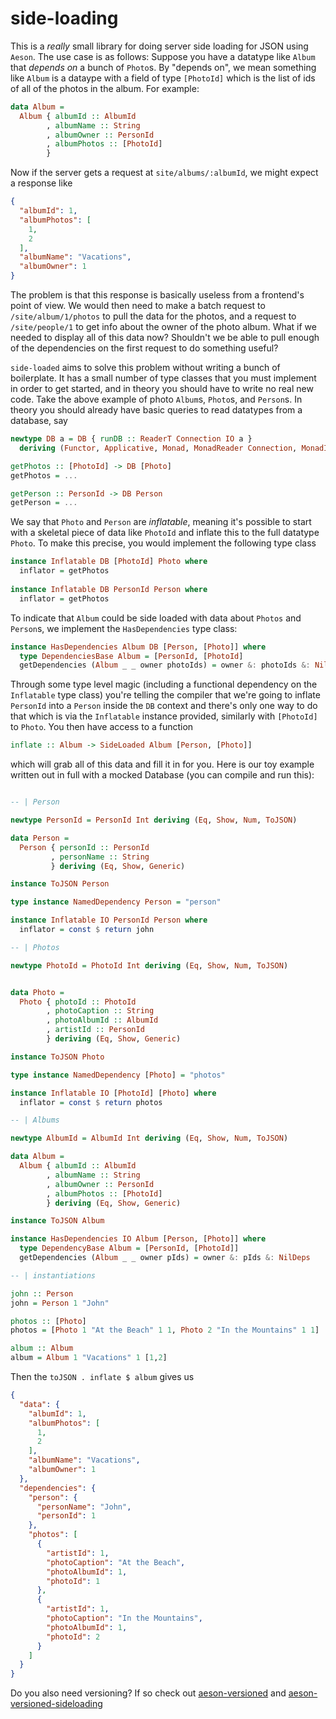 # side-loading

This is a _really_ small library for doing server side loading for JSON using `Aeson`. The use case is as follows: Suppose you have a datatype like `Album` that _depends on_ a bunch of `Photo`s. By "depends on", we mean something like `Album` is a dataype with a field of type `[PhotoId]` which is the list of ids of all of the photos in the album. For example:

```haskell
data Album =
  Album { albumId :: AlbumId
        , albumName :: String
        , albumOwner :: PersonId
        , albumPhotos :: [PhotoId]
        }
```

Now if the server gets a request at `site/albums/:albumId`, we might expect a response like

```json
{
  "albumId": 1,
  "albumPhotos": [
    1,
    2
  ],
  "albumName": "Vacations",
  "albumOwner": 1
}
```

The problem is that this response is basically useless from a frontend's point of view. We would then need to make a batch request to `/site/album/1/photos` to pull the data for the photos, and a request to `/site/people/1` to get info about the owner of the photo album. What if we needed to display all of this data now? Shouldn't we be able to pull enough of the dependencies on the first request to do something useful?

`side-loaded` aims to solve this problem without writing a bunch of boilerplate. It has a small number of type classes that you must implement in order to get started, and in theory you should have to write no real new code. Take the above example of photo `Album`s, `Photo`s, and `Person`s. In theory you should already have basic queries to read datatypes from a database,
say

```haskell
newtype DB a = DB { runDB :: ReaderT Connection IO a } 
  deriving (Functor, Applicative, Monad, MonadReader Connection, MonadIO)

getPhotos :: [PhotoId] -> DB [Photo]
getPhotos = ...

getPerson :: PersonId -> DB Person
getPerson = ...
```

We say that `Photo` and `Person` are _inflatable_, meaning it's possible to start with a skeletal piece of data like `PhotoId` and inflate this to the full datatype `Photo`. To make this precise, you would implement the following type class

```haskell
instance Inflatable DB [PhotoId] Photo where
  inflator = getPhotos
  
instance Inflatable DB PersonId Person where
  inflator = getPhotos
```

To indicate that `Album` could be side loaded with data about `Photos` and `Person`s, we implement the `HasDependencies` type class:

```haskell
instance HasDependencies Album DB [Person, [Photo]] where
  type DependenciesBase Album = [PersonId, [PhotoId]
  getDependencies (Album _ _ owner photoIds) = owner &: photoIds &: NilDeps

```
Through some type level magic (including a functional dependency on the `Inflatable` type class) you're telling the compiler that we're going to inflate `PersonId` into a `Person` inside the `DB` context and there's only one way to do that which is via the `Inflatable` instance provided, similarly with `[PhotoId]` to `Photo`. You then have access to a function

```haskell
inflate :: Album -> SideLoaded Album [Person, [Photo]]
```
which will grab all of this data and fill it in for you. Here is our toy example written out in full with a mocked Database (you can compile and run this):

```haskell

-- | Person

newtype PersonId = PersonId Int deriving (Eq, Show, Num, ToJSON)

data Person =
  Person { personId :: PersonId
         , personName :: String
         } deriving (Eq, Show, Generic)

instance ToJSON Person

type instance NamedDependency Person = "person"

instance Inflatable IO PersonId Person where
  inflator = const $ return john

-- | Photos

newtype PhotoId = PhotoId Int deriving (Eq, Show, Num, ToJSON)


data Photo =
  Photo { photoId :: PhotoId
        , photoCaption :: String
        , photoAlbumId :: AlbumId
        , artistId :: PersonId
        } deriving (Eq, Show, Generic)

instance ToJSON Photo

type instance NamedDependency [Photo] = "photos"

instance Inflatable IO [PhotoId] [Photo] where
  inflator = const $ return photos

-- | Albums

newtype AlbumId = AlbumId Int deriving (Eq, Show, Num, ToJSON)

data Album =
  Album { albumId :: AlbumId
        , albumName :: String
        , albumOwner :: PersonId
        , albumPhotos :: [PhotoId]
        } deriving (Eq, Show, Generic)

instance ToJSON Album

instance HasDependencies IO Album [Person, [Photo]] where
  type DependencyBase Album = [PersonId, [PhotoId]]
  getDependencies (Album _ _ owner pIds) = owner &: pIds &: NilDeps

-- | instantiations

john :: Person
john = Person 1 "John"

photos :: [Photo]
photos = [Photo 1 "At the Beach" 1 1, Photo 2 "In the Mountains" 1 1]

album :: Album
album = Album 1 "Vacations" 1 [1,2]

```

Then the `toJSON . inflate $ album` gives us

```json
{
  "data": {
    "albumId": 1,
    "albumPhotos": [
      1,
      2
    ],
    "albumName": "Vacations",
    "albumOwner": 1
  },
  "dependencies": {
    "person": {
      "personName": "John",
      "personId": 1
    },
    "photos": [
      {
        "artistId": 1,
        "photoCaption": "At the Beach",
        "photoAlbumId": 1,
        "photoId": 1
      },
      {
        "artistId": 1,
        "photoCaption": "In the Mountains",
        "photoAlbumId": 1,
        "photoId": 2
      }
    ]
  }
}

```

Do you also need versioning? If so check out [aeson-versioned](https://github.com/benweitzman/servant-aeson-versioned) and [aeson-versioned-sideloading](https://github.com/benweitzman/aeson-versioned-sideloading)

